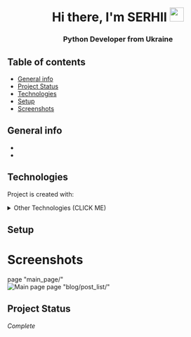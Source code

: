 <h1 align="center">Hi there, I'm SERHII 
<img src="https://github.com/blackcater/blackcater/raw/main/images/Hi.gif" height="32"/></h1>
<h3 align="center">Python Developer from Ukraine</h3>


## Table of contents
* [General info](#general-info)
* [Project Status](#project-Status)
* [Technologies](#technologies)
* [Setup](#setup)
* [Screenshots](#screenshots)

## General info

*  
* 
	
## Technologies
Project is created with:


<details><summary>Other Technologies (CLICK ME)</summary>
<ul>
<li>test</li>
</ul>
</details>

## Setup

# Screenshots
page "main_page/"
<br>
<img src="READMI/img/main page.jpeg" alt="Main page">
page "blog/post_list/"
## Project Status
<i>Complete</i>

